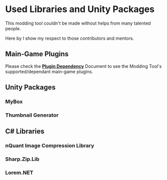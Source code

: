 # Used Libraries and Unity Packages

This modding tool couldn't be made without helps from many talented people.

Here by I show my respect to those contributors and mentors.

## Main-Game Plugins

Please check the [**Plugin Dependency**](technical/plugins.md) Document to see the Modding Tool's supported/dependant main-game plugins.

## Unity Packages

### MyBox

### Thumbnail Generator

## C# Libraries

### nQuant Image Compression Library

### Sharp.Zip.Lib

### Lorem.NET
